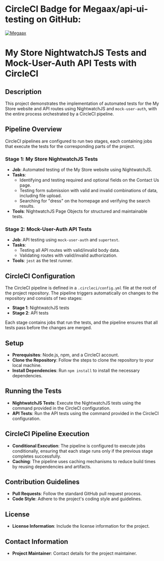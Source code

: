 # CircleCI Badge for Megaax/api-ui-testing on GitHub:

[![Megaax](https://circleci.com/gh/Megaax/api-ui-testing.svg?style=svg)](https://circleci.com/gh/Megaax/api-ui-testing)

# My Store NightwatchJS Tests and Mock-User-Auth API Tests with CircleCI

## Description

This project demonstrates the implementation of automated tests for the My Store website and API routes using NightwatchJS and `mock-user-auth`, with the entire process orchestrated by a CircleCI pipeline.

## Pipeline Overview

CircleCI pipelines are configured to run two stages, each containing jobs that execute the tests for the corresponding parts of the project.

### Stage  1: My Store NightwatchJS Tests

- **Job**: Automated testing of the My Store website using NightwatchJS.
- **Tasks**:
  - Identifying and testing required and optional fields on the Contact Us page.
  - Testing form submission with valid and invalid combinations of data, including file upload.
  - Searching for "dress" on the homepage and verifying the search results.
- **Tools**: NightwatchJS Page Objects for structured and maintainable tests.

### Stage  2: Mock-User-Auth API Tests

- **Job**: API testing using `mock-user-auth` and `supertest`.
- **Tasks**:
  - Testing all API routes with valid/invalid body data.
  - Validating routes with valid/invalid authorization.
- **Tools**: `jest` as the test runner.

## CircleCI Configuration

The CircleCI pipeline is defined in a `.circleci/config.yml` file at the root of the project repository. The pipeline triggers automatically on changes to the repository and consists of two stages:

- **Stage  1**: NightwatchJS tests
- **Stage  2**: API tests

Each stage contains jobs that run the tests, and the pipeline ensures that all tests pass before the changes are merged.

## Setup

- **Prerequisites**: Node.js, npm, and a CircleCI account.
- **Clone the Repository**: Follow the steps to clone the repository to your local machine.
- **Install Dependencies**: Run `npm install` to install the necessary dependencies.

## Running the Tests

- **NightwatchJS Tests**: Execute the NightwatchJS tests using the command provided in the CircleCI configuration.
- **API Tests**: Run the API tests using the command provided in the CircleCI configuration.

## CircleCI Pipeline Execution

- **Conditional Execution**: The pipeline is configured to execute jobs conditionally, ensuring that each stage runs only if the previous stage completes successfully.
- **Caching**: The pipeline uses caching mechanisms to reduce build times by reusing dependencies and artifacts.

## Contribution Guidelines

- **Pull Requests**: Follow the standard GitHub pull request process.
- **Code Style**: Adhere to the project's coding style and guidelines.

## License

- **License Information**: Include the license information for the project.

## Contact Information

- **Project Maintainer**: Contact details for the project maintainer.
